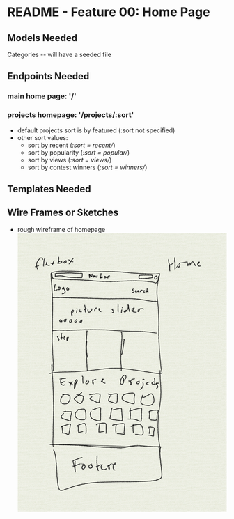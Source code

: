 # README - Feature 00: Home Page

## Models Needed

Categories -- will have a seeded file

## Endpoints Needed

### main home page: '/'

### projects homepage: '/projects/:sort'

* default projects sort is by featured (:sort not specified)
* other sort values:
  * sort by recent (_:sort = recent/_)
  * sort by popularity (_:sort = popular/_)
  * sort by views (_:sort = views/_)
  * sort by contest winners (_:sort = winners/_)

## Templates Needed

## Wire Frames or Sketches

* rough wireframe of homepage ![image](./wireframes/homepage-wireframe.png "Homepage Wireframe")
